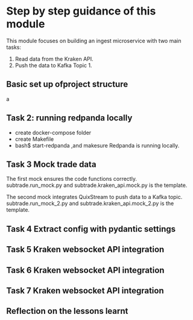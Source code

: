 # Step by step guidance of this module

This module focuses on building an ingest microservice with two main tasks:  

1. Read data from the Kraken API.  
2. Push the data to Kafka Topic 1.  

## Basic set up ofproject structure

a

## Task 2: running redpanda locally  

- create docker-compose folder
- create Makefile
- bash$ start-redpanda ,and makesure Redpanda is running locally.

## Task 3   Mock trade data

The first mock ensures the code functions correctly.  
subtrade.run_mock.py and subtrade.kraken_api.mock.py is the template.  

The second mock integrates QuixStream to push data to a Kafka topic.  
subtrade.run_mock_2.py and subtrade.kraken_api.mock_2.py is the template.  

## Task 4   Extract config with pydantic settings



## Task 5 Kraken websocket API integration



## Task 6 Kraken websocket API integration



## Task 7 Kraken websocket API integration



## Reflection on the lessons learnt  




